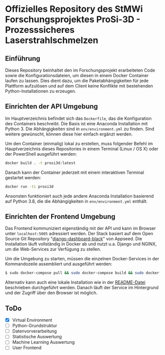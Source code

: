 # Offizielles Repository des StMWi Forschungsprojektes ProSi-3D - Prozesssicheres Laserstrahlschmelzen

## Einführung
Dieses Repository beinhaltet den im Forschungsprojekt erarbeiteten Code sowie die Konfigurationsdateien, um diesen in einem Docker Container laufen zu lassen. Dies dient dazu, um die Paketabhängigkeiten für jede Plattform aufzulösen und auf dem Client keine Konflikte mit bestehenden Python-Installationen zu erzeugen.

## Einrichten der API Umgebung
Im Hauptverzeichnis befindet sich das `Dockerfile`, das die Konfiguration des Containers beschreibt. Die Basis ist eine Anaconda Installation mit Python 3. Die Abhängigkeiten sind in `env/environment.yml` zu finden. Sind weitere gewünscht, können diese hier einfach ergänzt werden.

Um den Container (einmalig) lokal zu erstellen, muss folgender Befehl im Hauptverzeichnis dieses Repositories in einem Terminal (Linux / OS X) oder der PowerShell ausgeführt werden:

```bash
docker build . -t prosi3d:latest
```

Danach kann der Container jederzeit mit einem interaktiven Terminal gestartet werden:

```bash
docker run -ti prosi3d
```

Ansonsten funktioniert auch jede andere Anaconda Installation basierend auf Python 3.8, die die Abhängigkeiten in `env/environment.yml` enthält.

## Einrichten der Frontend Umgebung

Das Frontend kommuniziert eigenständig mit der API und kann im Browser unter `localhost:5005` adressiert werden. Der Stack basiert auf dem Open Source Git Repository "[django-dashboard-black](https://github.com/app-generator/django-dashboard-black)" von Appseed. Die Installation läuft vollständig in Docker ab und nutzt u.a. Django und NGINX, um die Web-Services zur Verfügung zu stellen.

Um die Umgebung zu starten, müssen die einzelnen Docker-Services in der Kommandozeile assembliert und ausgeführt werden:

```bash
$ sudo docker-compose pull && sudo docker-compose build && sudo docker-compose up -d
```

Alternativ kann auch eine lokale Installation wie in der [README-Datei](dashboard/README.md) beschrieben durchgeführt werden. Danach läuft der Service im Hintergrund und der Zugriff über den Browser ist möglich.

## ToDo

- [x] Virtual Environment
- [ ] Python-Grundstruktur
- [ ] Datenvorverarbeitung
- [ ] Statistische Auswertung
- [ ] Machine Learning Auswertung
- [ ] User Frontend